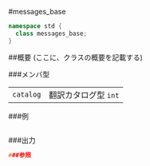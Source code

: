 #messages_base
```cpp
namespace std {
  class messages_base;
}
```

##概要
(ここに、クラスの概要を記載する)

###メンバ型

| | |
|----------------------|----------------------------------------|
| `catalog` | 翻訳カタログ型 `int` |

###例

```cpp
```

###出力
```cpp
###参照
```
